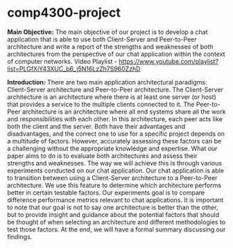 # comp4300-project 
**Main Objective:**
The main objective of our project is to develop a chat application that is able to use both Client-Server and Peer-to-Peer architecture and write a report of the strengths and weaknesses of both architectures from the perspective of our chat application within the context of computer networks. 
Video Playlist - https://www.youtube.com/playlist?list=PLGfXiY43XUC_b6_j5N16LzZh7S960ZzhD

**Introduction:**
There are two main application architectural paradigms: Client-Server architecture and Peer-to-Peer architecture. The Client-Server architecture is an architecture where there is at least one server (or host) that provides a service to the multiple clients connected to it. The Peer-to-Peer architecture is an architecture where all end systems share all the work and responsibilities with each other. In this architecture, each peer acts like both the client and the server. Both have their advantages and disadvantages, and the correct one to use for a specific project depends on a multitude of factors. However, accurately assessing these factors can be a challenging without the appropriate knowledge and expertise. What our paper aims to do is to evaluate both architectures and assess their strengths and weaknesses. The way we will achieve this is through various experiments conducted on our chat application. Our chat application is able to transition between using a Client-Server architecture to a Peer-to-Peer architecture. We use this feature to determine which architecture performs better in certain testable factors. Our experiments goal is to compare difference performance metrics relevant to chat applications. It is important to note that our goal is not to say one architecture is better than the other, but to provide insight and guidance about the potential factors that should be thought of when selecting an architecture and different methodologies to test those factors. At the end, we will have a formal summary discussing our findings.  

